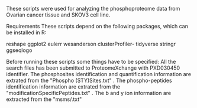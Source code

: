 These scripts were used for analyzing the phosphoproteome data from Ovarian cancer tissue and SKOV3 cell line.


Requirements
These scripts depend on the following packages, which can be installed in R:

reshape
ggplot2
eulerr
wesanderson
clusterProfiler-
tidyverse
stringr
ggseqlogo



Before running these scripts some things have to be specified:
All the search files has been submitted to ProteomeXchange with PXD030450 identifier. 
The phosphosites identification and quantification information are extrated from the "Phospho (STY)Sites.txt" .
The phospho-peptides identification information are extrated from the "modificationSpecificPeptides.txt" .
The b and y ion information are extracted from the "msms/.txt"
